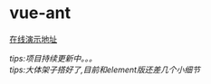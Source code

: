 # vue-ant

[在线演示地址](http://39.96.52.201/muteki/vue-ant)

*tips:项目持续更新中。。。*  
*tips:大体架子搭好了,目前和element版还差几个小细节* 
